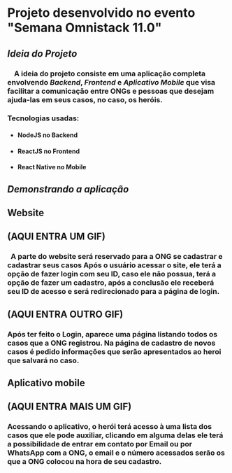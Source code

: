 # Projeto desenvolvido no evento "Semana Omnistack 11.0"

##  ***Ideia do Projeto***

### &nbsp; &nbsp; A ideia do projeto consiste em uma aplicação completa envolvendo _Backend_, _Frontend_ e _Aplicativo Mobile_ que visa facilitar a comunicação entre ONGs e pessoas que desejam ajuda-las em seus casos, no caso, os heróis.   
### Tecnologias usadas:

* #### NodeJS no Backend 
* #### ReactJS no Frontend
* #### React Native no Mobile

## ***Demonstrando a aplicação***

## Website

## (AQUI ENTRA UM GIF)


### &nbsp; A parte do website será reservado para a ONG se cadastrar e cadastrar seus casos Após o usuário acessar o site, ele terá a opção de fazer login com seu ID, caso ele não  possua, terá a opção de fazer um cadastro, após a conclusão ele receberá seu ID de acesso e será redirecionado para a página de login.

## (AQUI ENTRA OUTRO GIF)

### Após ter feito o Login, aparece uma página listando todos os casos que a ONG registrou. Na página de cadastro de novos casos é pedido informações que serão apresentados ao heroi que salvará no caso.

## Aplicativo mobile

## (AQUI ENTRA MAIS UM GIF)

### Acessando o aplicativo, o herói terá acesso à uma lista dos casos que ele pode auxiliar, clicando em alguma delas ele terá a possibilidade de entrar em contato por Email ou por WhatsApp com a ONG, o email e o número acessados serão os que a ONG colocou na hora de seu cadastro.